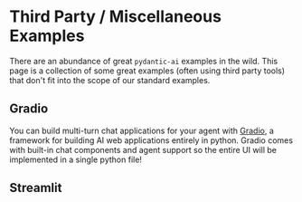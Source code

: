 # Third Party / Miscellaneous Examples

There are an abundance of great `pydantic-ai` examples in the wild. This page is a collection
of some great examples (often using third party tools) that don't fit into the scope of our standard examples.

## Gradio

You can build multi-turn chat applications for your agent with [Gradio](https://www.gradio.app/), a framework for building AI web applications entirely in python. Gradio comes with built-in chat components and agent support so the entire UI will be implemented in a single python file!

<!-- TODO: insert third party gradio link -->

## Streamlit

<!-- TODO: link to great sreamlit project -->

